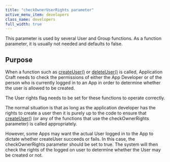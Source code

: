 ```yaml
---
title: "checkOwnerUserRights parameter"
active_menu_item: developers
class_name: developers
full_width: true
---
```



This parameter is used by several User and Group functions. As a function parameter, it is usually not needed and defaults to false.

## Purpose

When a function such as [createUser()](createuser.htm) or [deleteUser()](deleteuser.htm) is called, Application Craft needs to check the permissions of either the App Developer or of the person who is currently logged in to an App in order to determine whether the user is allowed to be created.

The User rights flag needs to be set for these functions to operate correctly.

The normal situation is that as long as the application developer has the rights to create a user then it is purely up to the code to ensure that [createUser()](createuser.htm) (or any of the functions that use the checkOwnerRights parameter) is called appropriately.

However, some Apps may want the actual User logged in to the App to dictate whether createUser succeeds or fails. In this case, the checkOwnerRights parameter should be set to true. The system will then check the rights of the logged on user to determine whether the User may be created or not.

